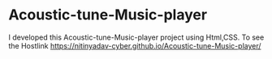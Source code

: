 # Acoustic-tune-Music-player
I developed this Acoustic-tune-Music-player project using Html,CSS. To see the Hostlink
https://nitinyadav-cyber.github.io/Acoustic-tune-Music-player/
